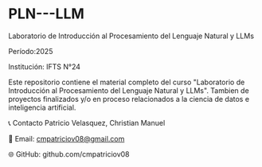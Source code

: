 # PLN---LLM
Laboratorio de Introducción al Procesamiento del Lenguaje Natural y LLMs

Período:​​2025

Institución: IFTS N°24

Este repositorio contiene el material completo del curso "Laboratorio de Introducción al Procesamiento del Lenguaje Natural y LLMs".
Tambien de proyectos finalizados y/o en proceso relacionados a la ciencia de datos e inteligencia artificial.

📞 Contacto
Patricio Velasquez, Christian Manuel

📧 Email: cmpatriciov08@gmail.com

🌐 GitHub: github.com/cmpatriciov08

